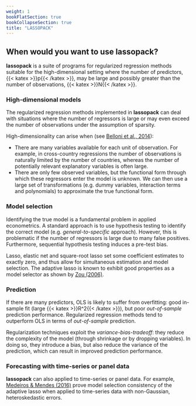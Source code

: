 ```yaml
---
weight: 1
bookFlatSection: true
bookCollapseSection: true
title: "LASSOPACK"
---
```


## When would you want to use **lassopack**?

**lassopack** is a suite of programs for regularized regression methods suitable for the high-dimensional setting where the number of predictors, {{< katex >}}p{{< /katex >}}, may be large and possibly greater than the number of observations, {{< katex >}}N{{< /katex >}}.  

### High-dimensional models

The regularized regression methods implemented in **lassopack** can deal with situations where the number of regressors is large or may even exceed the number of observations under the assumption of sparsity. 

High-dimensionality can arise when (see [Belloni et al., 2014](https://dx.doi.org/10.1257/jep.28.2.29)):
- There are many variables available for each unit of observation. For example, in cross-country regressions the number of observations is naturally limited by the number of countries, whereas the number of potentially relevant explanatory variables is often large.
- There are only few observed variables, but the functional form through which these regressors enter the model is unknown. We can then use a large set of transformations (e.g. dummy variables, interaction terms and polynomials) to approximate the true functional form. 

### Model selection

Identifying the true model is a fundamental problem in applied econometrics. A standard approach is to use hypothesis testing to identify the correct model (e.g. *general-to-specific* approach). However, this is problematic if the number of regressors is large due to many false positives. Furthermore, sequential hypothesis testing induces a pre-test bias.

Lasso, elastic net and square-root lasso set some coefficient estimates to exactly zero, and thus allow for simultaneous estimation and model selection. The adaptive lasso is known to exhibit good properties as a model selector as shown by [Zou (2006)](https://doi.org/10.1198/016214506000000735). 

### Prediction

If there are many predictors, OLS is likely to suffer from overfitting: good in-sample fit (large {{< katex >}}R^2{{< /katex >}}), but poor *out-of-sample* prediction performance. Regularized regression methods tend to outperform OLS in terms of *out-of-sample* prediction. 

Regularization techniques exploit the *variance-bias-tradeoff*: they reduce the complexity of the model (through shrinkage or by dropping variables). In doing so, they introduce a bias, but also reduce the variance of the prediction, which can result in improved prediction performance.

### Forecasting with time-series or panel data

**lassopack** can also applied to time-series or panel data. For example, [Medeiros & Mendes (2016)](https://doi.org/10.1016/j.jeconom.2015.10.011) prove model selection consistency of the adaptive lasso when applied to time-series data with non-Gaussian, heteroskedastic errors.